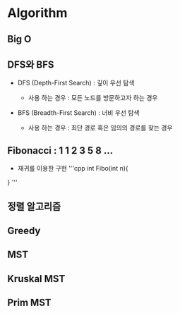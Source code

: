 Algorithm
=============

Big O
-----

DFS와 BFS
-----
* DFS (Depth-First Search) : 깊이 우선 탐색
    * 사용 하는 경우 : 모든 노드를 방문하고자 하는 경우

* BFS (Breadth-First Search) : 너비 우선 탐색
    * 사용 하는 경우 : 최단 경로 혹은 임의의 경로를 찾는 경우


Fibonacci : 1 1 2 3 5 8 ...
-----
* 재귀를 이용한 구현
    '''cpp
int Fibo(int n){

}
'''

정렬 알고리즘
-----

Greedy
-----

MST
-----

Kruskal MST
-----

Prim MST
-----
